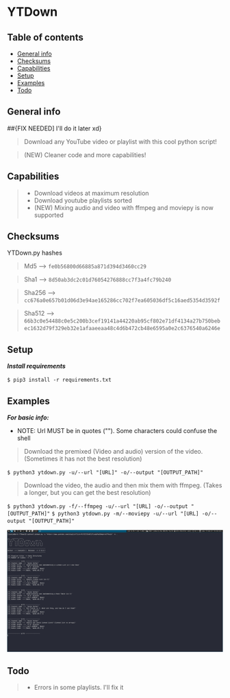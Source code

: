 # YTDown

## Table of contents
* [General info](#general-info)
* [Checksums](#checksums)
* [Capabilities](#capabilities)
* [Setup](#setup)
* [Examples](#Examples)
* [Todo](#Todo)


## General info
##{FIX NEEDED] I'll do it later xd}
>Download any YouTube video or playlist with this cool python script! 

>(NEW) Cleaner code and more capabilities!
## Capabilities

>- Download videos at maximum resolution
>- Download youtube playlists sorted
>- (NEW) Mixing audio and video with ffmpeg and moviepy is now supported

## Checksums
YTDown.py hashes

>Md5 --> `fe0b56800d66885a871d394d3460cc29`

>Sha1 --> `8d50ab3dc2c01d76054276888cc7f3a4fc79b240`

>Sha256 --> `cc676a0e657b01d06d3e94ae165286cc702f7ea605036df5c16aed5354d3592f`

>Sha512 --> `66b3c0e54488c0e5c200b3cef19141a44220ab95cf802e71df4134a27b750bebec1632d79f329eb32e1afaaeeaa48c4d6b472cb48e6595a0e2c6376540a6246e`


## Setup

***Install requirements***

`$ pip3 install -r requirements.txt`

## Examples

***For basic info:***

- NOTE: Url MUST be in quotes (""). Some characters could confuse the shell

>Download the premixed (Video and audio) version of the video. (Sometimes it has not the best resolution)

`$ python3 ytdown.py -u/--url "[URL]" -o/--output "[OUTPUT_PATH]"`

>Download the video, the audio and then mix them with ffmpeg. (Takes a longer, but you can get the best resolution)

`$ python3 ytdown.py -f/--ffmpeg -u/--url "[URL] -o/--output "[OUTPUT_PATH]"`
`$ python3 ytdown.py -m/--moviepy -u/--url "[URL] -o/--output "[OUTPUT_PATH]"`

![alt text](example.png)

## Todo

>- Errors in some playlists. I'll fix it
